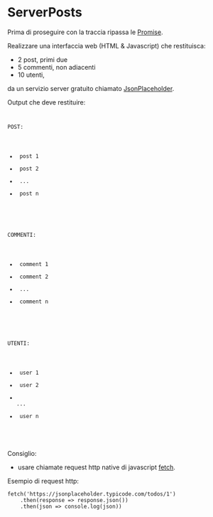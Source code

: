 # ServerPosts

Prima di proseguire con la traccia ripassa le [Promise](https://github.com/moris88/Promise).

Realizzare una interfaccia web (HTML & Javascript) che restituisca:
- 2 post, primi due
- 5 commenti, non adiacenti
- 10 utenti,

da un servizio server gratuito chiamato [JsonPlaceholder](https://jsonplaceholder.typicode.com/).

Output che deve restituire:
    <code>
        <div>
            <p>POST:</p>
            <ul id='posts'>
                <li> post 1</li>
                <li> post 2</li>
                <li> ...</li>
                <li> post n</li>
            </ul>
        </div>
        <div>
            <p>COMMENTI:</p>
            <ul id='comments'>
                <li> comment 1</li>
                <li> comment 2</li>
                <li> ...</li>
                <li> comment n</li>
            </ul>
        </div>
        <div>
            <p>UTENTI:</p>
            <ul id='users'>
                <li> user 1</li>
                <li> user 2</li>
                <li> ...</li>
                <li> user n</li>
            </ul>
        </div>
    </code>


Consiglio:
- usare chiamate request http native di javascript [fetch](https://developer.mozilla.org/en-US/docs/Web/API/Fetch_API).

Esempio di request http:

    fetch('https://jsonplaceholder.typicode.com/todos/1')
        .then(response => response.json())
        .then(json => console.log(json))
